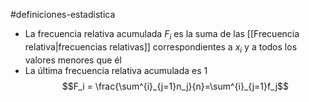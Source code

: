 #definiciones-estadistica 

- La frecuencia relativa acumulada $F_i$ es la suma de las [[Frecuencia relativa|frecuencias relativas]] correspondientes a $x_i$ y a todos los valores menores que él
- La última frecuencia relativa acumulada es 1
$$F_i = \frac{\sum^{i}_{j=1}n_j}{n}=\sum^{i}_{j=1}f_j$$